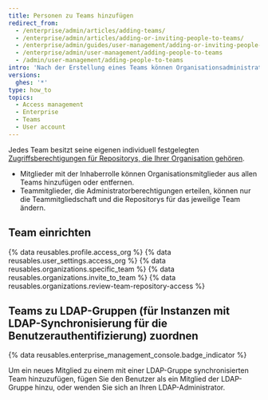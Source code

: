 ```yaml
---
title: Personen zu Teams hinzufügen
redirect_from:
  - /enterprise/admin/articles/adding-teams/
  - /enterprise/admin/articles/adding-or-inviting-people-to-teams/
  - /enterprise/admin/guides/user-management/adding-or-inviting-people-to-teams/
  - /enterprise/admin/user-management/adding-people-to-teams
  - /admin/user-management/adding-people-to-teams
intro: 'Nach der Erstellung eines Teams können Organisationsadministratoren Benutzer von {% data variables.product.product_location %} zum Team hinzufügen und festlegen, auf welche Repositorys sie zugreifen dürfen.'
versions:
  ghes: '*'
type: how_to
topics:
  - Access management
  - Enterprise
  - Teams
  - User account
---
```


Jedes Team besitzt seine eigenen individuell festgelegten [Zugriffsberechtigungen für Repositorys, die Ihrer Organisation gehören](/articles/permission-levels-for-an-organization).

- Mitglieder mit der Inhaberrolle können Organisationsmitglieder aus allen Teams hinzufügen oder entfernen.
- Teammitglieder, die Administratorberechtigungen erteilen, können nur die Teammitgliedschaft und die Repositorys für das jeweilige Team ändern.

## Team einrichten

{% data reusables.profile.access_org %}
{% data reusables.user_settings.access_org %}
{% data reusables.organizations.specific_team %}
{% data reusables.organizations.invite_to_team %}
{% data reusables.organizations.review-team-repository-access %}

## Teams zu LDAP-Gruppen (für Instanzen mit LDAP-Synchronisierung für die Benutzerauthentifizierung) zuordnen

{% data reusables.enterprise_management_console.badge_indicator %}

Um ein neues Mitglied zu einem mit einer LDAP-Gruppe synchronisierten Team hinzuzufügen, fügen Sie den Benutzer als ein Mitglied der LDAP-Gruppe hinzu, oder wenden Sie sich an Ihren LDAP-Administrator.
